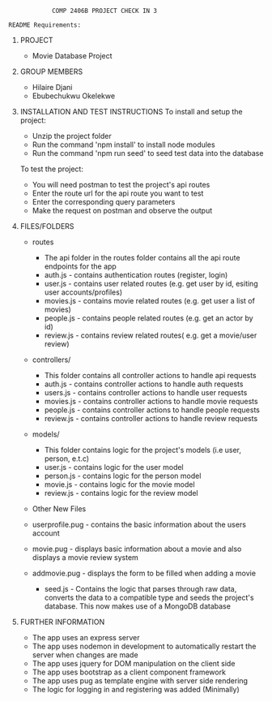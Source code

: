     			COMP 2406B PROJECT CHECK IN 3

    README Requirements:

1.  PROJECT

    - Movie Database Project

2.  GROUP MEMBERS

    - Hilaire Djani
    - Ebubechukwu Okelekwe

3.  INSTALLATION AND TEST INSTRUCTIONS
    To install and setup the project:

    - Unzip the project folder
    - Run the command 'npm install' to install node modules
    - Run the command 'npm run seed' to seed test data into the database

    To test the project:

    - You will need postman to test the project's api routes
    - Enter the route url for the api route you want to test
    - Enter the corresponding query parameters
    - Make the request on postman and observe the output

4.  FILES/FOLDERS

    - routes
      - The api folder in the routes folder contains all the api route endpoints for the app
      - auth.js - contains authentication routes (register, login)
      - user.js - contains user related routes (e.g. get user by id, esiting user accounts/profiles)
      - movies.js - contains movie related routes (e.g. get user a list of movies)
      - people.js - contains people related routes (e.g. get an actor by id)
      - review.js - contains review related routes( e.g. get a movie/user review)
      
    - controllers/
      - This folder contains all controller actions to handle api requests
      - auth.js - contains controller actions to handle auth requests
      - users.js - contains controller actions to handle user requests
      - movies.js - contains controller actions to handle movie requests
      - people.js - contains controller actions to handle people requests
      - review.js - contains controller actions to handle review requests

    - models/
      - This folder contains logic for the project's models (i.e user, person, e.t.c)
      - user.js - contains logic for the user model
      - person.js - contains logic for the person model
      - movie.js - contains logic for the movie model
      - review.js - contains logic for the review model

    - Other New Files
    - userprofile.pug - contains the basic information about the users account
    - movie.pug - displays basic information about a movie and also displays a movie review system
    - addmovie.pug - displays the form to be filled when adding a movie
      - seed.js - Contains the logic that parses through raw data, converts the data to a compatible type and seeds the project's database. This now makes use of a MongoDB database

5.  FURTHER INFORMATION

    - The app uses an express server
    - The app uses nodemon in development to automatically restart the server when changes are made
    - The app uses jquery for DOM manipulation on the client side
    - The app uses bootstrap as a client component framework
    - The app uses pug as template engine with server side rendering
    - The logic for logging in and registering was added (Minimally)
